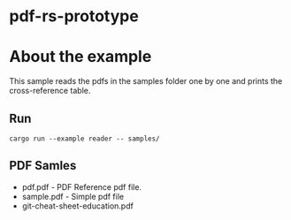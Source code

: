 # pdf-rs-prototype

# About the example

This sample reads the pdfs in the samples folder one by one and prints the cross-reference table.

## Run

```
cargo run --example reader -- samples/
```

## PDF Samles

* pdf.pdf - PDF Reference pdf file.
* sample.pdf - Simple pdf file 
* git-cheat-sheet-education.pdf


